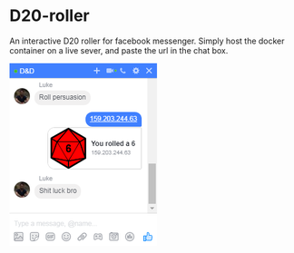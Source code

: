 # D20-roller
An interactive D20 roller for facebook messenger.
Simply host the docker container on a live sever, and paste the url in the chat box.

![example usage](https://raw.githubusercontent.com/rcrimp/D20-roller/master/screenshot.png)
